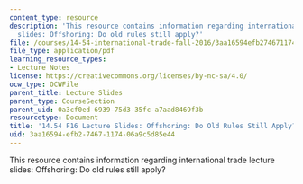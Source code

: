 ```yaml
---
content_type: resource
description: 'This resource contains information regarding international trade lecture
  slides: Offshoring: Do old rules still apply?'
file: /courses/14-54-international-trade-fall-2016/3aa16594efb27467117406a9c5d85e44_MIT14_54F16_Lecture_25.pdf
file_type: application/pdf
learning_resource_types:
- Lecture Notes
license: https://creativecommons.org/licenses/by-nc-sa/4.0/
ocw_type: OCWFile
parent_title: Lecture Slides
parent_type: CourseSection
parent_uid: 0a3cf0ed-6939-75d3-35fc-a7aad8469f3b
resourcetype: Document
title: '14.54 F16 Lecture Slides: Offshoring: Do Old Rules Still Apply?'
uid: 3aa16594-efb2-7467-1174-06a9c5d85e44
---
```

This resource contains information regarding international trade lecture slides: Offshoring: Do old rules still apply?